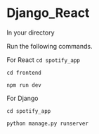 # Django_React

In your directory 

Run the following commands.


For React
``` cd spotify_app ```

```cd frontend ```

```npm run dev ```

For Django

``` cd spotify_app ```

```python manage.py runserver```

